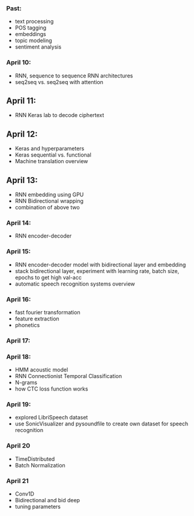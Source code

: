 ### Past:
- text processing
- POS tagging
- embeddings
- topic modeling
- sentiment analysis

### April 10: 
- RNN, sequence to sequence RNN architectures 
- seq2seq vs. seq2seq with attention

## April 11: 
- RNN Keras lab to decode ciphertext

## April 12:
- Keras and hyperparameters 
- Keras sequential vs. functional
- Machine translation overview

## April 13:
- RNN embedding using GPU
- RNN Bidirectional wrapping
- combination of above two

### April 14:
- RNN encoder-decoder

### April 15:
- RNN encoder-decoder model with bidirectional layer and embedding
- stack bidirectional layer, experiment with learning rate, batch size, epochs to get high val-acc
- automatic speech recognition systems overview

### April 16:
- fast fourier transformation
- feature extraction
- phonetics

### April 17:

### April 18:
- HMM acoustic model
- RNN Connectionist Temporal Classification
- N-grams
- how CTC loss function works

### April 19:
- explored LibriSpeech dataset
- use SonicVisualizer and pysoundfile to create own  dataset for speech recognition

### April 20
- TimeDistributed 
- Batch Normalization

### April 21
- Conv1D
- Bidirectional and bid deep
- tuning parameters

